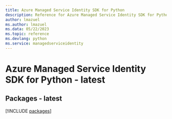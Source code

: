 ```yaml
---
title: Azure Managed Service Identity SDK for Python
description: Reference for Azure Managed Service Identity SDK for Python
author: lmazuel
ms.author: lmazuel
ms.data: 05/22/2023
ms.topic: reference
ms.devlang: python
ms.service: managedserviceidentity
---
```

# Azure Managed Service Identity SDK for Python - latest
## Packages - latest
[!INCLUDE [packages](managed-service-identity-index.md)]